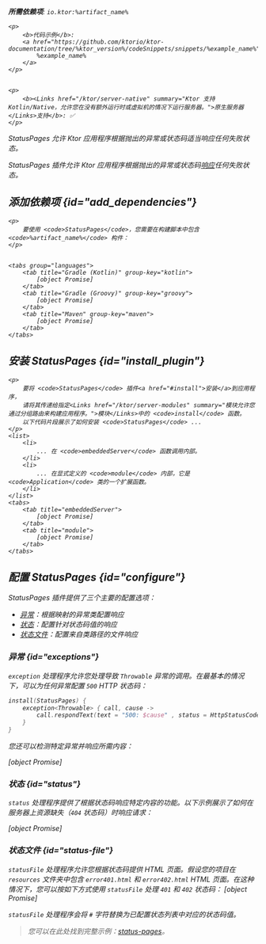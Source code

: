[//]: # (title: 状态页)

<show-structure for="chapter" depth="2"/>
<primary-label ref="server-plugin"/>

<var name="plugin_name" value="StatusPages"/>
<var name="package_name" value="io.ktor.server.plugins.statuspages"/>
<var name="artifact_name" value="ktor-server-status-pages"/>

<tldr>
<p>
<b>所需依赖项</b>: <code>io.ktor:%artifact_name%</code>
</p>
<var name="example_name" value="status-pages"/>

    <p>
        <b>代码示例</b>:
        <a href="https://github.com/ktorio/ktor-documentation/tree/%ktor_version%/codeSnippets/snippets/%example_name%">
            %example_name%
        </a>
    </p>
    

    <p>
        <b><Links href="/ktor/server-native" summary="Ktor 支持 Kotlin/Native，允许您在没有额外运行时或虚拟机的情况下运行服务器。">原生服务器</Links>支持</b>: ✅
    </p>
    
</tldr>

<link-summary>
StatusPages 允许 Ktor 应用程序根据抛出的异常或状态码适当响应任何失败状态。
</link-summary>

StatusPages 插件允许 Ktor 应用程序根据抛出的异常或状态码[响应](server-responses.md)任何失败状态。

## 添加依赖项 {id="add_dependencies"}

    <p>
        要使用 <code>StatusPages</code>，您需要在构建脚本中包含 <code>%artifact_name%</code> 构件：
    </p>
    

    <tabs group="languages">
        <tab title="Gradle (Kotlin)" group-key="kotlin">
            [object Promise]
        </tab>
        <tab title="Gradle (Groovy)" group-key="groovy">
            [object Promise]
        </tab>
        <tab title="Maven" group-key="maven">
            [object Promise]
        </tab>
    </tabs>
    

## 安装 StatusPages {id="install_plugin"}

    <p>
        要将 <code>StatusPages</code> 插件<a href="#install">安装</a>到应用程序，
        请将其传递给指定<Links href="/ktor/server-modules" summary="模块允许您通过分组路由来构建应用程序。">模块</Links>中的 <code>install</code> 函数。
        以下代码片段展示了如何安装 <code>StatusPages</code> ...
    </p>
    <list>
        <li>
            ... 在 <code>embeddedServer</code> 函数调用内部。
        </li>
        <li>
            ... 在显式定义的 <code>module</code> 内部，它是 <code>Application</code> 类的一个扩展函数。
        </li>
    </list>
    <tabs>
        <tab title="embeddedServer">
            [object Promise]
        </tab>
        <tab title="module">
            [object Promise]
        </tab>
    </tabs>
    

## 配置 StatusPages {id="configure"}

StatusPages 插件提供了三个主要的配置选项：

- [异常](#exceptions)：根据映射的异常类配置响应
- [状态](#status)：配置针对状态码值的响应
- [状态文件](#status-file)：配置来自类路径的文件响应

### 异常 {id="exceptions"}

<code>exception</code> 处理程序允许您处理导致 <code>Throwable</code> 异常的调用。在最基本的情况下，可以为任何异常配置 <code>500</code> HTTP 状态码：

```kotlin
install(StatusPages) {
    exception<Throwable> { call, cause ->
        call.respondText(text = "500: $cause" , status = HttpStatusCode.InternalServerError)
    }
}
```

您还可以检测特定异常并响应所需内容：

[object Promise]

### 状态 {id="status"}

<code>status</code> 处理程序提供了根据状态码响应特定内容的功能。以下示例展示了如何在服务器上资源缺失（<code>404</code> 状态码）时响应请求：

[object Promise]

### 状态文件 {id="status-file"}

<code>statusFile</code> 处理程序允许您根据状态码提供 HTML 页面。假设您的项目在 <code>resources</code> 文件夹中包含 <code>error401.html</code> 和 <code>error402.html</code> HTML 页面。在这种情况下，您可以按如下方式使用 <code>statusFile</code> 处理 <code>401</code> 和 <code>402</code> 状态码：
[object Promise]

<code>statusFile</code> 处理程序会将 <code>#</code> 字符替换为已配置状态列表中对应的状态码值。

> 您可以在此处找到完整示例：[status-pages](https://github.com/ktorio/ktor-documentation/tree/%ktor_version%/codeSnippets/snippets/status-pages)。